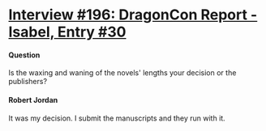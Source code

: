 # [Interview #196: DragonCon Report - Isabel, Entry #30](https://www.theoryland.com/intvmain.php?i=196#30)

#### Question

Is the waxing and waning of the novels' lengths your decision or the publishers?

#### Robert Jordan

It was my decision. I submit the manuscripts and they run with it.

